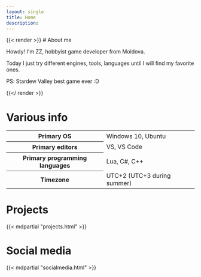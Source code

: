 ```yaml
---
layout: single
title: Home
description: 
---
```


<div class="flex-container">
    <div class="flex-item" style="flex: 2 1 300px;">
{{< render >}}
# About me

Howdy! I'm ZZ, hobbyist game developer from Moldova.

Today I just try different engines, tools, languages until I will find my favorite ones.

PS: Stardew Valley best game ever :D

{{</ render >}}
    </div>
    <div class="flex-item flex-right">
        <div class="plain-table-container">
            <h1>Various info</h1>
            <table>
                <tbody>
                    <tr>
                        <th>Primary OS</th>
                        <td>Windows 10, Ubuntu</td>
                    </tr>
                    <tr>
                        <th>Primary editors</th>
                        <td>VS, VS Code</td>
                    </tr>
                    <tr>
                        <th>Primary programming languages</th>
                        <td>Lua, C#, C++</td>
                    </tr>
                    <tr>
                        <th>Timezone</th>
                        <td>UTC+2 (UTC+3 during summer)</td>
                    </tr>
                </tbody>
            </table>
        </div>
    </div>
</div>

# Projects

{{< mdpartial "projects.html" >}}

# Social media

{{< mdpartial "socialmedia.html" >}}
